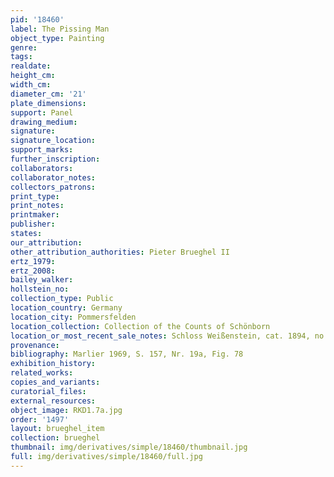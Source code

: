 ```yaml
---
pid: '18460'
label: The Pissing Man
object_type: Painting
genre: 
tags: 
realdate: 
height_cm: 
width_cm: 
diameter_cm: '21'
plate_dimensions: 
support: Panel
drawing_medium: 
signature: 
signature_location: 
support_marks: 
further_inscription: 
collaborators: 
collaborator_notes: 
collectors_patrons: 
print_type: 
print_notes: 
printmaker: 
publisher: 
states: 
our_attribution: 
other_attribution_authorities: Pieter Brueghel II
ertz_1979: 
ertz_2008: 
bailey_walker: 
hollstein_no: 
collection_type: Public
location_country: Germany
location_city: Pommersfelden
location_collection: Collection of the Counts of Schönborn
location_or_most_recent_sale_notes: Schloss Weißenstein, cat. 1894, no. 72h
provenance: 
bibliography: Marlier 1969, S. 157, Nr. 19a, Fig. 78
exhibition_history: 
related_works: 
copies_and_variants: 
curatorial_files: 
external_resources: 
object_image: RKD1.7a.jpg
order: '1497'
layout: brueghel_item
collection: brueghel
thumbnail: img/derivatives/simple/18460/thumbnail.jpg
full: img/derivatives/simple/18460/full.jpg
---
```

